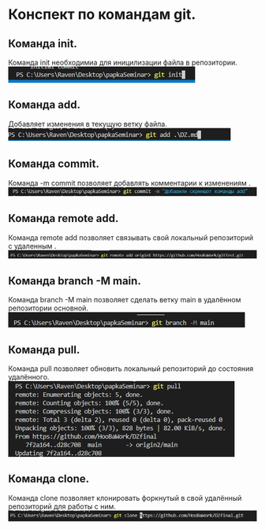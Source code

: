 # Конспект по командам git.

## Команда init.

Команда init необходимиа для иницилизации файла в репозитории.
![Визуал команды](gitInit.jpg)

## Команда add.

Добавляет изменения в текущую ветку файла.
![Визуал команды](gitAdd.jpg)

## Команда commit.

Команда -m commit позволяет добавлять комментарии к изменениям .
![Визуал команды](gitCommit.jpg)

## Команда remote add.

Команда  remote add позволяет связывать свой локальный репозиторий с удаленным .
![Визуал команды](gitRemoteAddOrigin1.jpg)

## Команда branch -M main.
Команда  branch -M main позволяет сделать ветку main в удалённом репозитории основной.
![Визуал команды](gitBranchMmain.jpg)

## Команда pull.
Команда pull позволяет обновить локальный репозиторий до состояния удалённого.
![Визуал команды](gitPull.jpg)

## Команда clone.
Команда clone позволяет клонировать форкнутый в свой удалённый репозиторий для работы с ним.
![Визуал команды](gitClone.jpg)
